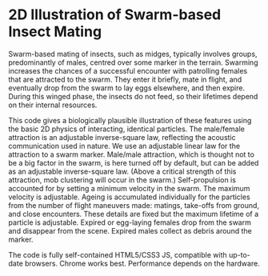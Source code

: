 # 2D Illustration of Swarm-based Insect Mating

 Swarm-based mating of insects, such as midges, typically involves
  groups, predominantly of males, centred over some marker in the
  terrain. Swarming increases the chances of a successful encounter with
  patrolling females that are attracted to the swarm. They enter it
  briefly, mate in flight, and eventually drop from the swarm to lay
  eggs elsewhere, and then expire. During this winged phase, the insects
  do not feed, so their lifetimes depend on their internal resources.

  This code gives a biologically plausible illustration of these
  features using the basic 2D physics of interacting, identical
  particles. The male/female attraction is an adjustable inverse-square
  law, reflecting the acoustic communication used in nature. We use an
  adjustable linear law for the attraction to a swarm marker. Male/male
  attraction, which is thought not to be a big factor in the swarm, is
  here turned off by default, but can be added as an adjustable
  inverse-square law.  (Above a critical strength of this attraction, 
  mob clustering will occur in the swarm.) Self-propulsion is
  accounted for by setting a minimum velocity in the swarm. The maximum
  velocity is adjustable. Ageing is accumulated individually for the
  particles from the number of flight maneuvers made: matings, take-offs
  from ground, and close encounters. These details are fixed but the
  maximum lifetime of a particle is adjustable. Expired or egg-laying
  females drop from the swarm and disappear from the scene. Expired
  males collect as debris around the marker.

  The code is fully self-contained HTML5/CSS3 JS, compatible with
  up-to-date browsers. Chrome works best. Performance depends on the
  hardware.
